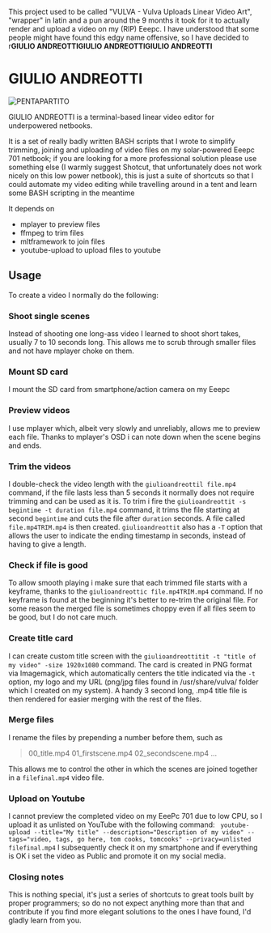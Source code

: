 This project used to be called "VULVA - Vulva Uploads Linear Video Art", "wrapper" in latin and a pun around the 9 months it took for it to actually render and upload a video on my (RIP) Eeepc.
I have understood that some people might have found this edgy name offensive, so I have decided to r**GIULIO ANDREOTTI****GIULIO ANDREOTTI****GIULIO ANDREOTTI**

# GIULIO ANDREOTTI
![PENTAPARTITO](https://raw.githubusercontent.com/tomcooks/giulioandreotti666/Giulio_Andreotti.jpg)

GIULIO ANDREOTTI is a terminal-based linear video editor for underpowered netbooks.

It is a set of really badly written BASH scripts that I wrote to simplify trimming, joining and uploading of video files on my solar-powered Eeepc 701 netbook; if you are looking for a more professional solution please use something else (I warmly suggest Shotcut, that unfortunately does not work nicely on this low power netbook), this is just a suite of shortcuts so that I could automate my video editing while travelling around in a tent and learn some BASH scripting in the meantime

It depends on
- mplayer to preview files
- ffmpeg to trim files
- mltframework to join files
- youtube-upload to upload files to youtube

## Usage
To create a video I normally do the following:

### Shoot single scenes
Instead of shooting one long-ass video I learned to shoot short takes, usually 7 to 10 seconds long.
This allows me to scrub through smaller files and not have mplayer choke on them.

### Mount SD card
I mount the SD card from smartphone/action camera on my Eeepc

### Preview videos
I use mplayer which, albeit very slowly and unreliably, allows me to preview each file.
Thanks to mplayer's OSD i can note down when the scene begins and ends.

### Trim the videos
I double-check the video length with the `giulioandreottil file.mp4` command, if the file lasts less than 5 seconds it normally does not require trimming and can be used as it is.
To trim i fire the `giulioandreottit -s begintime -t duration file.mp4` command, it trims the file starting at second `begintime` and cuts the file after `duration` seconds. A file called `file.mp4TRIM.mp4` is then created.
`giulioandreottit` also has a `-T` option that allows the user to indicate the ending timestamp in seconds, instead of having to give a length.

### Check if file is good
To allow smooth playing i make sure that each trimmed file starts with a keyframe, thanks to the `giulioandreottic file.mp4TRIM.mp4` command.
If no keyframe is found at the beginning it's better to re-trim the original file.
For some reason the merged file is sometimes choppy even if all files seem to be good, but I do not care much.

### Create title card
I can create custom title screen with the `giulioandreottitit -t "title of my video" -size 1920x1080` command.
The card is created in PNG format via Imagemagick, which automatically centers the title indicated via the `-t` option, my logo and my URL (png/jpg files found in /usr/share/vulva/ folder which I created on my system).
A handy 3 second long, .mp4 title file is then rendered for easier merging with the rest of the files.

### Merge files
I rename the files by prepending a number before them, such as
> 00_title.mp4
> 01_firstscene.mp4
> 02_secondscene.mp4
> ...

This allows me to control the other in which the scenes are joined together in a `filefinal.mp4` video file.

### Upload on Youtube
I cannot preview the completed video on my EeePc 701 due to low CPU, so I upload it as unlisted on YouTube with the following command: 
` youtube-upload --title="My title" --description="Description of my video" --tags="video, tags, go here, tom cooks, tomcooks" --privacy=unlisted filefinal.mp4`
I subsequently check it on my smartphone and if everything is OK i set the video as Public and promote it on my social media. 

### Closing notes
This is nothing special, it's just a series of shortcuts to great tools built by proper programmers; so do no not expect anything more than that and contribute if you find more elegant solutions to the ones I have found, I'd gladly learn from you.
